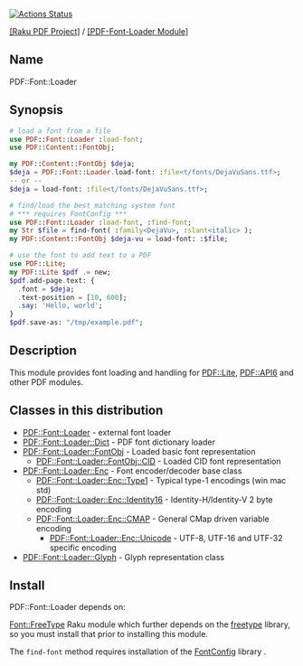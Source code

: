 [![Actions Status](https://github.com/pdf-raku/PDF-Font-Loader-raku/workflows/test/badge.svg)](https://github.com/pdf-raku/PDF-Font-Loader-raku/actions)

[[Raku PDF Project]](https://pdf-raku.github.io)
 / [[PDF-Font-Loader Module]](https://pdf-raku.github.io/PDF-Font-Loader-raku)

## Name

PDF::Font::Loader

## Synopsis

```raku
# load a font from a file
use PDF::Font::Loader :load-font;
use PDF::Content::FontObj;

my PDF::Content::FontObj $deja;
$deja = PDF::Font::Loader.load-font: :file<t/fonts/DejaVuSans.ttf>;
-- or --
$deja = load-font: :file<t/fonts/DejaVuSans.ttf>;

# find/load the best matching system font
# *** requires FontConfig ***
use PDF::Font::Loader :load-font, :find-font;
my Str $file = find-font( :family<DejaVu>, :slant<italic> );
my PDF::Content::FontObj $deja-vu = load-font: :$file;

# use the font to add text to a PDF
use PDF::Lite;
my PDF::Lite $pdf .= new;
$pdf.add-page.text: {
  .font = $deja;
  .text-position = [10, 600];
  .say: 'Hello, world';
}
$pdf.save-as: "/tmp/example.pdf";
```

## Description

This module provides font loading and handling for [PDF::Lite](https://pdf-raku.github.io/PDF-Lite-raku), [PDF::API6](https://pdf-raku.github.io/PDF-API6) and other PDF modules.

## Classes in this distribution

* [PDF::Font::Loader](https://pdf-raku.github.io/PDF-Font-Loader-raku/PDF/Font/Loader) - external font loader
* [PDF::Font::Loader::Dict](https://pdf-raku.github.io/PDF-Font-Loader-raku/PDF/Font/Loader/Dict) - PDF font dictionary loader
* [PDF::Font::Loader::FontObj](https://pdf-raku.github.io/PDF-Font-Loader-raku/PDF/Font/Loader/FontObj) - Loaded basic font representation
  - [PDF::Font::Loader::FontObj::CID](https://pdf-raku.github.io/PDF-Font-Loader-raku/PDF/Font/Loader/FontObj/CID) - Loaded CID font representation
* [PDF::Font::Loader::Enc](https://pdf-raku.github.io/PDF-Font-Loader-raku/PDF/Font/Loader/Enc) - Font encoder/decoder base class
  - [PDF::Font::Loader::Enc::Type1](https://pdf-raku.github.io/PDF-Font-Loader-raku/PDF/Font/Loader/Enc/Type1) - Typical type-1 encodings (win mac std)
  - [PDF::Font::Loader::Enc::Identity16](https://pdf-raku.github.io/PDF-Font-Loader-raku/PDF/Font/Loader/Enc/Identity16) - Identity-H/Identity-V 2 byte encoding
  - [PDF::Font::Loader::Enc::CMAP](https://pdf-raku.github.io/PDF-Font-Loader-raku/PDF/Font/Loader/Enc/CMap) - General CMap driven variable encoding
    - [PDF::Font::Loader::Enc::Unicode](https://pdf-raku.github.io/PDF-Font-Loader-raku/PDF/Font/Loader/Enc/Unicode) - UTF-8, UTF-16 and UTF-32 specific encoding
* [PDF::Font::Loader::Glyph](https://pdf-raku.github.io/PDF-Font-Loader-raku/PDF/Font/Loader/Glyph) - Glyph representation class
 
## Install

PDF::Font::Loader depends on:

[Font::FreeType](https://pdf-raku.github.io/Font-FreeType-raku/) Raku module which further depends on the [freetype](https://www.freetype.org/download.html) library, so you must install that prior to installing this module.

The `find-font` method requires installation of the [FontConfig](https://pdf-raku.github.io/FontConfig/) library .

